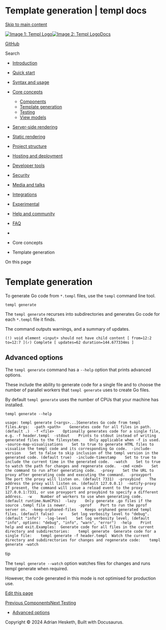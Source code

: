Template generation | templ docs
===============

[Skip to main content](https://templ.guide/core-concepts/template-generation#__docusaurus_skipToContent_fallback)

[![Image 1: Templ Logo](https://templ.guide/img/logo.svg)![Image 2: Templ Logo](https://templ.guide/img/logo.svg)](https://templ.guide/)[Docs](https://templ.guide/)

[GitHub](https://github.com/a-h/templ)

Search

*   [Introduction](https://templ.guide/)
*   [Quick start](https://templ.guide/quick-start/installation)
    
*   [Syntax and usage](https://templ.guide/syntax-and-usage/basic-syntax)
    
*   [Core concepts](https://templ.guide/core-concepts/components)
    
    *   [Components](https://templ.guide/core-concepts/components)
    *   [Template generation](https://templ.guide/core-concepts/template-generation)
    *   [Testing](https://templ.guide/core-concepts/testing)
    *   [View models](https://templ.guide/core-concepts/view-models)
*   [Server-side rendering](https://templ.guide/server-side-rendering/creating-an-http-server-with-templ)
    
*   [Static rendering](https://templ.guide/static-rendering/generating-static-html-files-with-templ)
    
*   [Project structure](https://templ.guide/project-structure/project-structure)
    
*   [Hosting and deployment](https://templ.guide/hosting-and-deployment/hosting-on-aws-lambda)
    
*   [Developer tools](https://templ.guide/developer-tools/cli)
    
*   [Security](https://templ.guide/security/injection-attacks)
    
*   [Media and talks](https://templ.guide/media/)
*   [Integrations](https://templ.guide/integrations/web-frameworks)
    
*   [Experimental](https://templ.guide/experimental/overview)
    
*   [Help and community](https://templ.guide/help-and-community/)
*   [FAQ](https://templ.guide/faq/)

*   [](https://templ.guide/)
*   Core concepts
*   Template generation

On this page

Template generation
===================

To generate Go code from `*.templ` files, use the `templ` command line tool.

```
templ generate
```

The `templ generate` recurses into subdirectories and generates Go code for each `*.templ` file it finds.

The command outputs warnings, and a summary of updates.

```
(!) void element <input> should not have child content [ from=12:2 to=12:7 ](✓) Complete [ updates=62 duration=144.677334ms ]
```

Advanced options[​](https://templ.guide/core-concepts/template-generation#advanced-options "Direct link to Advanced options")
-----------------------------------------------------------------------------------------------------------------------------

The `templ generate` command has a `--help` option that prints advanced options.

These include the ability to generate code for a single file and to choose the number of parallel workers that `templ generate` uses to create Go files.

By default `templ generate` uses the number of CPUs that your machine has installed.

```
templ generate --help
```

```
usage: templ generate [<args>...]Generates Go code from templ files.Args:  -path <path>    Generates code for all files in path. (default .)  -f <file>    Optionally generates code for a single file, e.g. -f header.templ  -stdout    Prints to stdout instead of writing generated files to the filesystem.    Only applicable when -f is used.  -source-map-visualisations    Set to true to generate HTML files to visualise the templ code and its corresponding Go code.  -include-version    Set to false to skip inclusion of the templ version in the generated code. (default true)  -include-timestamp    Set to true to include the current time in the generated code.  -watch    Set to true to watch the path for changes and regenerate code.  -cmd <cmd>    Set the command to run after generating code.  -proxy    Set the URL to proxy after generating code and executing the command.  -proxyport    The port the proxy will listen on. (default 7331)  -proxybind    The address the proxy will listen on. (default 127.0.0.1)  -notify-proxy    If present, the command will issue a reload event to the proxy 127.0.0.1:7331, or use proxyport and proxybind to specify a different address.  -w    Number of workers to use when generating code. (default runtime.NumCPUs)  -lazy    Only generate .go files if the source .templ file is newer.	  -pprof    Port to run the pprof server on.  -keep-orphaned-files    Keeps orphaned generated templ files. (default false)  -v    Set log verbosity level to "debug". (default "info")  -log-level    Set log verbosity level. (default "info", options: "debug", "info", "warn", "error")  -help    Print help and exit.Examples:  Generate code for all files in the current directory and subdirectories:    templ generate  Generate code for a single file:    templ generate -f header.templ  Watch the current directory and subdirectories for changes and regenerate code:    templ generate -watch
```

tip

The `templ generate --watch` option watches files for changes and runs templ generate when required.

However, the code generated in this mode is not optimised for production use.

[Edit this page](https://github.com/a-h/templ/tree/main/docs/docs/04-core-concepts/02-template-generation.md)

[Previous Components](https://templ.guide/core-concepts/components)[Next Testing](https://templ.guide/core-concepts/testing)

*   [Advanced options](https://templ.guide/core-concepts/template-generation#advanced-options)

Copyright © 2024 Adrian Hesketh, Built with Docusaurus.